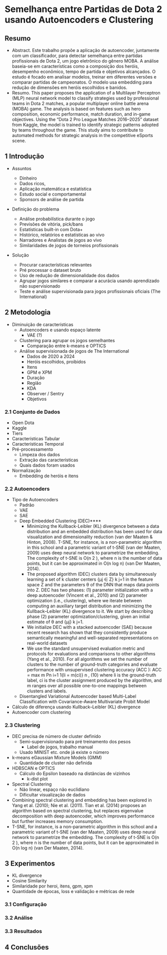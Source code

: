 # Semelhança entre Partidas de Dota 2 usando Autoencoders e Clustering


## Resumo
* Abstract. Este trabalho propõe a aplicação de autoencoder, juntamente com um classificador, para detectar semelhança entre partidas profissionais de Dota 2, um jogo eletrônico do gênero MOBA. A análise baseia-se em características como a composição dos heróis, desempenho econômico, tempo de partida e objetivos alcançados. O estudo é focado em analisar modelos, treinar em diferentes versões e comparar partidas de campeonatos. O modelo usa embedding para redução de dimensões em heróis escolhidos e banidos.
* Resumo. This paper proposes the application of a Multilayer Perceptron (MLP) neural network model to classify strategies used by professional teams in Dota 2 matches, a popular multiplayer online battle arena (MOBA) game. The analysis is based on features such as hero composition, economic performance, match duration, and in-game objectives. Using the “Dota 2 Pro League Matches 2016–2025” dataset from Kaggle, the model is trained to identify strategic patterns adopted by teams throughout the game. This study aims to contribute to automated methods for strategic analysis in the competitive eSports scene.


## 1 Introdução
* Assuntos
    * Dinheiro
    * Dados ricos,
    * Aplicação matemática e estatística
    * Estudo social e comportamental
    * Sponsors de análise de partida
* Definição do problema
    * Análise probabilística durante o jogo
    * Previsões de vitória, pick/bans
    * Estatísticas built-in com Dota+
    * Histórico, relatórios e estatísticas ao vivo
    * Narradores e Analistas de jogos ao vivo
    * Similaridades de jogos de torneios profissionais

* Solução
    * Procurar características relevantes
    * Pré processar o dataset bruto
    * Uso de redução de dimensionalidade dos dados
    * Agrupar jogos similares e comparar a acurácia usando aprendizado não supervisionado
    * Teste e análise supervisionada para jogos profissionais oficiais (The International)
## 2 Metodologia
* Diminuição de características
    * Autoencoders e usando espaço latente
        * VAE (?)
    * Clustering para agrupar os jogos semelhantes
        * Comparação entre k-means e OPTICS 
    * Análise supervisionada de jogos de The International
        * Dados de 2020 a 2024
        * Heróis escolhidos, proibidos
        * Itens
        * GPM e XPM
        * Duração
        * Região
        * KDA
        * Observer / Sentry
        * Objetivos
### 2.1 Conjunto de Dados
* Open Dota
* Kaggle
* Tiers
* Características Tabular
* Características Temporal
* Pré-processamento
    * Limpeza dos dados
    * Extração das características
    * Quais dados foram usados
* Normalização
    * Embedding de heróis e itens
### 2.2 Autoencoders
* Tipo de Autoencoders
    * Padrão
    * VAE
    * SAE
    * Deep Embedded Clustering (DEC)****
        * Minimizing the Kullback-Leibler (KL) divergence between a data distribution and an embedded distribution has been used for data visualization and dimensionality reduction (van der Maaten & Hinton, 2008). T-SNE, for instance, is a non-parametric algorithm in this school and a parametric variant of t-SNE (van der Maaten, 2009) uses deep neural network to parametrize the embedding. The complexity of t-SNE is O(n 2 ), where n is the number of data points, but it can be approximated in O(n log n) (van Der Maaten, 2014).
        * The proposed algorithm (DEC) clusters data by simultaneously learning a set of k cluster centers {µj ∈ Z} k j=1 in the feature space Z and the parameters θ of the DNN that maps data points into Z. DEC has two phases: (1) parameter initialization with a deep autoencoder (Vincent et al., 2010) and (2) parameter optimization (i.e., clustering), where we iterate between computing an auxiliary target distribution  and minimizing the Kullback–Leibler (KL) divergence to it. We start by describing phase (2) parameter optimization/clustering, given an initial estimate of θ and {µj} k j=1.
        * We initialize DEC with a stacked autoencoder (SAE) because recent research has shown that they consistently produce semantically meaningful and well-separated representations on real-world datasets
        * We use the standard unsupervised evaluation metric and protocols for evaluations and comparisons to other algorithms (Yang et al., 2010). For all algorithms we set the number of clusters to the number of ground-truth categories and evaluate performance with unsupervised clustering accuracy (ACC ): ACC = max  m  Pn  i=1 1{li = m(ci)}  n  , (10)  where li  is the ground-truth label, ci is the cluster assignment produced by the algorithm, and m ranges over all possible one-to-one mappings between clusters and labels.
    * Disentangled Variational Autoencoder based Multi-Label Classification with Covariance-Aware Multivariate Probit Model
* Cálculo de diferença usando Kullback–Leibler (KL) divergence
* Autoencoder com clustering
### 2.3 Clustering
* DEC precisa de número de cluster definido
    * Semi-supervisionado para pré treinamento dos pesos
        * Label de jogos, trabalho manual
    * Usado MINIST etc. onde já existe o número
* k-means eGaussian Mixture Models (GMM)
    * Quantidade de cluster não definida
* HDBSCAN e OPTICS
    * Cálculo do Epsilon baseado na distâncias de vizinhos
        * k-dist plot
* Spectral Clustering
    * Não linear, espaço não euclidiano
    * Dificultar visualização de dados
* Combining spectral clustering and embedding has been explored in Yang et al. (2010); Nie et al. (2011). Tian et al. (2014) proposes an algorithm based on spectral clustering, but replaces eigenvalue decomposition with deep autoencoder, which improves performance but further increases memory consumption.
* T-SNE, for instance, is a non-parametric algorithm in this school and a parametric variant of t-SNE (van der Maaten, 2009) uses deep neural network to parametrize the embedding. The complexity  of t-SNE is O(n 2 ), where n is the number of data points, but it can be approximated in O(n log n) (van Der Maaten, 2014).
## 3 Experimentos
* KL divergence
* Cosine Similarity
* Similaridade por heroi, itens, gpm, xpm
* Quantidade de épocas, loss e validação e métricas de rede
### 3.1 Configuração
### 3.2 Análise
### 3.3 Resultados
## 4 Conclusões
